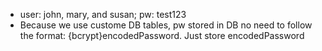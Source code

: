 * user: john, mary, and susan; pw: test123
* Because we use custome DB tables, pw stored in DB no need to follow the format: {bcrypt}encodedPassword.
Just store encodedPassword
